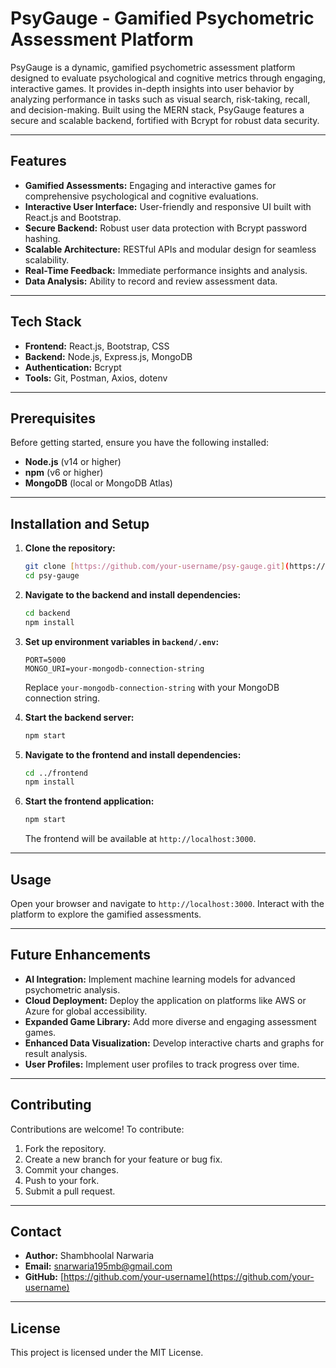 # PsyGauge - Gamified Psychometric Assessment Platform

PsyGauge is a dynamic, gamified psychometric assessment platform designed to evaluate psychological and cognitive metrics through engaging, interactive games. It provides in-depth insights into user behavior by analyzing performance in tasks such as visual search, risk-taking, recall, and decision-making. Built using the MERN stack, PsyGauge features a secure and scalable backend, fortified with Bcrypt for robust data security.

---

## Features

* **Gamified Assessments:** Engaging and interactive games for comprehensive psychological and cognitive evaluations.
* **Interactive User Interface:** User-friendly and responsive UI built with React.js and Bootstrap.
* **Secure Backend:** Robust user data protection with Bcrypt password hashing.
* **Scalable Architecture:** RESTful APIs and modular design for seamless scalability.
* **Real-Time Feedback:** Immediate performance insights and analysis.
* **Data Analysis:** Ability to record and review assessment data.

---

## Tech Stack

* **Frontend:** React.js, Bootstrap, CSS
* **Backend:** Node.js, Express.js, MongoDB
* **Authentication:** Bcrypt
* **Tools:** Git, Postman, Axios, dotenv

---

## Prerequisites

Before getting started, ensure you have the following installed:

* **Node.js** (v14 or higher)
* **npm** (v6 or higher)
* **MongoDB** (local or MongoDB Atlas)

---

## Installation and Setup

1.  **Clone the repository:**

    ```bash
    git clone [https://github.com/your-username/psy-gauge.git](https://github.com/your-username/psy-gauge.git)
    cd psy-gauge
    ```

2.  **Navigate to the backend and install dependencies:**

    ```bash
    cd backend
    npm install
    ```

3.  **Set up environment variables in `backend/.env`:**

    ```
    PORT=5000
    MONGO_URI=your-mongodb-connection-string
    ```

    Replace `your-mongodb-connection-string` with your MongoDB connection string.

4.  **Start the backend server:**

    ```bash
    npm start
    ```

5.  **Navigate to the frontend and install dependencies:**

    ```bash
    cd ../frontend
    npm install
    ```

6.  **Start the frontend application:**

    ```bash
    npm start
    ```

    The frontend will be available at `http://localhost:3000`.

---

## Usage

Open your browser and navigate to `http://localhost:3000`. Interact with the platform to explore the gamified assessments.

---

## Future Enhancements

* **AI Integration:** Implement machine learning models for advanced psychometric analysis.
* **Cloud Deployment:** Deploy the application on platforms like AWS or Azure for global accessibility.
* **Expanded Game Library:** Add more diverse and engaging assessment games.
* **Enhanced Data Visualization:** Develop interactive charts and graphs for result analysis.
* **User Profiles:** Implement user profiles to track progress over time.

---

## Contributing

Contributions are welcome! To contribute:

1.  Fork the repository.
2.  Create a new branch for your feature or bug fix.
3.  Commit your changes.
4.  Push to your fork.
5.  Submit a pull request.

---

## Contact

* **Author:** Shambhoolal Narwaria
* **Email:** snarwaria195mb@gmail.com
* **GitHub:** [https://github.com/your-username](https://github.com/your-username)

---

## License

This project is licensed under the MIT License.
